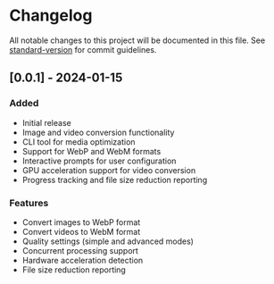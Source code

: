 # Changelog

All notable changes to this project will be documented in this file. See [standard-version](https://github.com/conventional-changelog/standard-version) for commit guidelines.

## [0.0.1] - 2024-01-15

### Added

- Initial release
- Image and video conversion functionality
- CLI tool for media optimization
- Support for WebP and WebM formats
- Interactive prompts for user configuration
- GPU acceleration support for video conversion
- Progress tracking and file size reduction reporting

### Features

- Convert images to WebP format
- Convert videos to WebM format
- Quality settings (simple and advanced modes)
- Concurrent processing support
- Hardware acceleration detection
- File size reduction reporting
